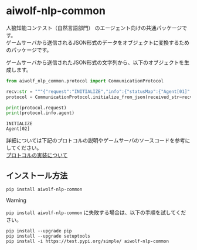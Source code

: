 # aiwolf-nlp-common

人狼知能コンテスト（自然言語部門） のエージェント向けの共通パッケージです。  
ゲームサーバから送信されるJSON形式のデータをオブジェクトに変換するためのパッケージです。

ゲームサーバから送信されたJSON形式の文字列から、以下のオブジェクトを生成します。

```python
from aiwolf_nlp_common.protocol import CommunicationProtocol

recv:str = """{"request":"INITIALIZE","info":{"statusMap":{"Agent[01]":"ALIVE","Agent[02]":"ALIVE","Agent[03]":"ALIVE","Agent[04]":"ALIVE","Agent[05]":"ALIVE"},"roleMap":{"Agent[02]":"SEER"},"remainTalkMap":{},"remainWhisperMap":{},"day":0,"agent":"Agent[02]"},"setting":{"roleNumMap":{"BODYGUARD":0,"MEDIUM":0,"POSSESSED":0,"SEER":1,"VILLAGER":3,"WEREWOLF":1},"maxTalk":3,"maxTalkTurn":15,"maxWhisper":3,"maxWhisperTurn":15,"maxSkip":3,"isEnableNoAttack":true,"isVoteVisible":false,"isTalkOnFirstDay":true,"responseTimeout":90000,"actionTimeout":60000,"maxRevote":1,"maxAttackRevote":1}}"""
protocol = CommunicationProtocol.initialize_from_json(received_str=recv)

print(protocol.request)
print(protocol.info.agent)
```

```
INITIALIZE
Agent[02]
```

詳細については下記のプロトコルの説明やゲームサーバのソースコードを参考にしてください。  
[プロトコルの実装について](https://github.com/kano-lab/aiwolf-nlp-server/blob/main/doc/protocol.md)

## インストール方法

```
pip install aiwolf-nlp-common
```

> [!WARNING]
> `pip install aiwolf-nlp-common` に失敗する場合は、以下の手順を試してください。

```
pip install --upgrade pip
pip install --upgrade setuptools
pip install -i https://test.pypi.org/simple/ aiwolf-nlp-common
```